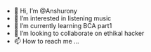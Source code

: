 - 👋 Hi, I’m @Anshurony
- 👀 I’m interested in listening music
- 🌱 I’m currently learning BCA part1
- 💞️ I’m looking to collaborate on ethikal hacker
- 📫 How to reach me ...

<!---
Anshurony/Anshurony is a ✨ special ✨ repository because its `README.md` (this file) appears on your GitHub profile.
You can click the Preview link to take a look at your changes.
--->
